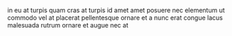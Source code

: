 in eu at turpis quam cras at turpis id amet amet posuere nec elementum ut
commodo vel at placerat pellentesque ornare et a nunc erat congue lacus
malesuada rutrum ornare et augue nec at
